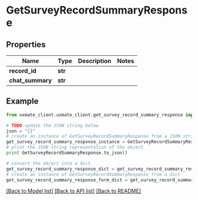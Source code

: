 # GetSurveyRecordSummaryResponse


## Properties
Name | Type | Description | Notes
------------ | ------------- | ------------- | -------------
**record_id** | **str** |  | 
**chat_summary** | **str** |  | 

## Example

```python
from uxmate_client.uxmate_client.get_survey_record_summary_response import GetSurveyRecordSummaryResponse

# TODO update the JSON string below
json = "{}"
# create an instance of GetSurveyRecordSummaryResponse from a JSON string
get_survey_record_summary_response_instance = GetSurveyRecordSummaryResponse.from_json(json)
# print the JSON string representation of the object
print GetSurveyRecordSummaryResponse.to_json()

# convert the object into a dict
get_survey_record_summary_response_dict = get_survey_record_summary_response_instance.to_dict()
# create an instance of GetSurveyRecordSummaryResponse from a dict
get_survey_record_summary_response_form_dict = get_survey_record_summary_response.from_dict(get_survey_record_summary_response_dict)
```
[[Back to Model list]](../README.md#documentation-for-models) [[Back to API list]](../README.md#documentation-for-api-endpoints) [[Back to README]](../README.md)


